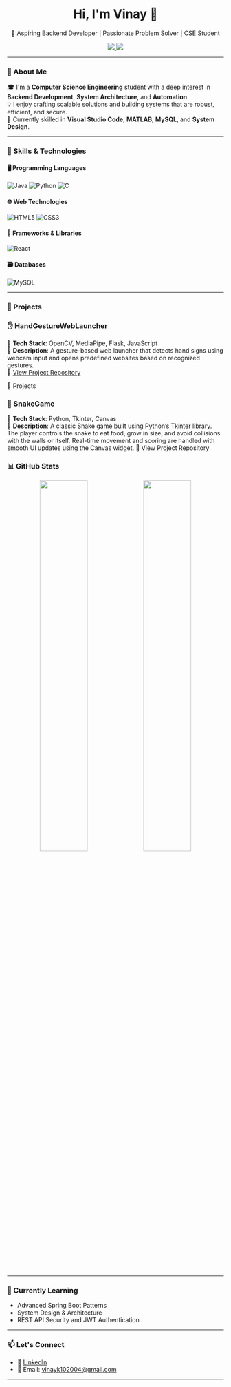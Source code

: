 <h1 align="center">Hi, I'm Vinay 👋</h1>
<p align="center">🚀 Aspiring Backend Developer | Passionate Problem Solver | CSE Student</p>

<p align="center">
  <a href="https://www.linkedin.com/in/vinay-kengari-9a95002b0" target="_blank">
    <img src="https://img.shields.io/badge/LinkedIn-Profile-blue?style=flat-square&logo=linkedin">
  </a>
  <a href="vinayk102004@gmail.com">
    <img src="https://img.shields.io/badge/Gmail-Email-red?style=flat-square&logo=gmail">
  </a>
</p>

---

### 🚀 About Me

🎓 I'm a **Computer Science Engineering** student with a deep interest in **Backend Development**, **System Architecture**, and **Automation**.  
💡 I enjoy crafting scalable solutions and building systems that are robust, efficient, and secure.  
🔧 Currently skilled in **Visual Studio Code**, **MATLAB**, **MySQL**, and **System Design**.

---

### 🧰 Skills & Technologies

#### 🖥 Programming Languages
![Java](https://img.shields.io/badge/Java-007396?style=flat-square&logo=java&logoColor=white)
![Python](https://img.shields.io/badge/Python-3776AB?style=flat-square&logo=python&logoColor=white)
![C](https://img.shields.io/badge/C-00599C?style=flat-square&logo=c&logoColor=white)

#### 🌐 Web Technologies
![HTML5](https://img.shields.io/badge/HTML5-E34F26?style=flat-square&logo=html5&logoColor=white)
![CSS3](https://img.shields.io/badge/CSS3-1572B6?style=flat-square&logo=css3&logoColor=white)

#### 🧱 Frameworks & Libraries
![React](https://img.shields.io/badge/React-20232A?style=flat-square&logo=react&logoColor=61DAFB)

#### 🗃 Databases
![MySQL](https://img.shields.io/badge/MySQL-4479A1?style=flat-square&logo=mysql&logoColor=white)

---

### 📁 Projects

### ✋ HandGestureWebLauncher  
🔧 **Tech Stack**: OpenCV, MediaPipe, Flask, JavaScript  
📄 **Description**: A gesture-based web launcher that detects hand signs using webcam input and opens predefined websites based on recognized gestures.  
🔗 [View Project Repository](https://github.com/vinaykengari/HandGestureWebLauncher)

📁 Projects
### 🐍 SnakeGame
🔧 **Tech Stack**: Python, Tkinter, Canvas                                                                                                                                          
📄 **Description**: A classic Snake game built using Python’s Tkinter library. The player controls the snake to eat food, grow in size, and avoid collisions with the walls or itself. Real-time movement and                            scoring are handled with smooth UI updates using the Canvas widget.
🔗 View Project Repository

### 📊 GitHub Stats

<p align="center">
  <img src="https://github-readme-stats.vercel.app/api?username=vinaykengari&show_icons=true&theme=github_dark&hide_border=true" width="47%" />
  <img src="https://github-readme-stats.vercel.app/api/top-langs/?username=vinaykengari&layout=compact&theme=github_dark&hide_border=true" width="47%" />
</p>

---

### 🌱 Currently Learning

- Advanced Spring Boot Patterns
- System Design & Architecture
- REST API Security and JWT Authentication

---

### 📫 Let's Connect

- 🔗 [LinkedIn](https://www.linkedin.com/in/vinay-kengari-9a95002b0)
- 📧 Email: [vinayk102004@gmail.com](mailto:vinayk102004@gmail.com)

---
